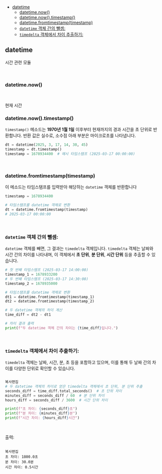 - [datetime](#datetime)
  - [datetime.now()](#datetimenow)
  - [datetime.now().timestamp()](#datetimenowtimestamp)
  - [datetime.fromtimestamp(timestamp)](#datetimefromtimestamptimestamp)
  - [`datetime` 객체 간의 뺄셈:](#datetime-객체-간의-뺄셈)
  - [`timedelta` 객체에서 차이 추출하기:](#timedelta-객체에서-차이-추출하기)

## datetime

시간 관련 모듈

<br>

### datetime.now()

<br>

현재 시간

### datetime.now().timestamp()

`timestamp()` 메소드는 **1970년 1월 1일** 이후부터 현재까지의 경과 시간을 초 단위로 반환합니다. 반환 값은 실수로, 소수점 아래 부분은 마이크로초를 나타냅니다.

```python
dt = datetime(2025, 3, 17, 14, 30, 45)
timestamp = dt.timestamp()
timestamp = 1678934400  # 예시 타임스탬프 (2025-03-17 00:00:00)
```

<br>

### datetime.fromtimestamp(timestamp)

이 메소드는 타임스탬프를 입력받아 해당하는 `datetime` 객체를 반환합니다

```python
timestamp = 1678934400

# 타임스탬프를 datetime 객체로 변환
dt = datetime.fromtimestamp(timestamp)
# 2025-03-17 00:00:00

```

<br>

### `datetime` 객체 간의 뺄셈:

`datetime` 객체를 빼면, 그 결과는 `timedelta` 객체입니다. `timedelta` 객체는 날짜와 시간 간의 차이를 나타내며, 이 객체에서 **초 단위**, **분 단위**, **시간 단위** 등을 추출할 수 있습니다.

```python
# 첫 번째 타임스탬프 (2025-03-17 14:00:00)
timestamp_1 = 1678933200
# 두 번째 타임스탬프 (2025-03-17 14:30:00)
timestamp_2 = 1678935000

# 타임스탬프를 datetime 객체로 변환
dt1 = datetime.fromtimestamp(timestamp_1)
dt2 = datetime.fromtimestamp(timestamp_2)

# 두 datetime 객체의 차이 계산
time_diff = dt2 - dt1

# 차이 결과 출력
print(f"두 datetime 객체 간의 차이는 {time_diff}입니다.")
```

<br>

### `timedelta` 객체에서 차이 추출하기:

`timedelta` 객체는 날짜, 시간, 분, 초 등을 포함하고 있으며, 이를 통해 두 날짜 간의 차이를 다양한 단위로 확인할 수 있습니다.

```python

복사편집
# 두 datetime 객체의 차이로 얻은 timedelta 객체에서 초 단위, 분 단위 추출
seconds_diff = time_diff.total_seconds()  # 초 단위 차이
minutes_diff = seconds_diff / 60  # 분 단위 차이
hours_diff = seconds_diff / 3600  # 시간 단위 차이

print(f"초 차이: {seconds_diff}초")
print(f"분 차이: {minutes_diff}분")
print(f"시간 차이: {hours_diff}시간")

```

<br>

출력:

```

복사편집
초 차이: 1800.0초
분 차이: 30.0분
시간 차이: 0.5시간

```
